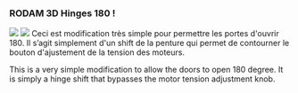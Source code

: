### RODAM 3D Hinges 180 !
![](https://github.com/Rodamyot/VzBoT-UserMods/blob/master/RODAM3D/Hinges%20180%20degree%20Mod/2022-05-21_17h49_09.png)
![](https://github.com/Rodamyot/VzBoT-UserMods/blob/master/RODAM3D/Hinges%20180%20degree%20Mod/2022-05-21_17h41_34.png)
Ceci est modification très simple pour permettre les portes d'ouvrir 180. 
Il s’agit simplement d'un shift de la penture qui permet de contourner le bouton d'ajustement de la tension des moteurs.

This is a very simple modification to allow the doors to open 180 degree. It is simply a hinge shift that bypasses the motor tension adjustment knob.

